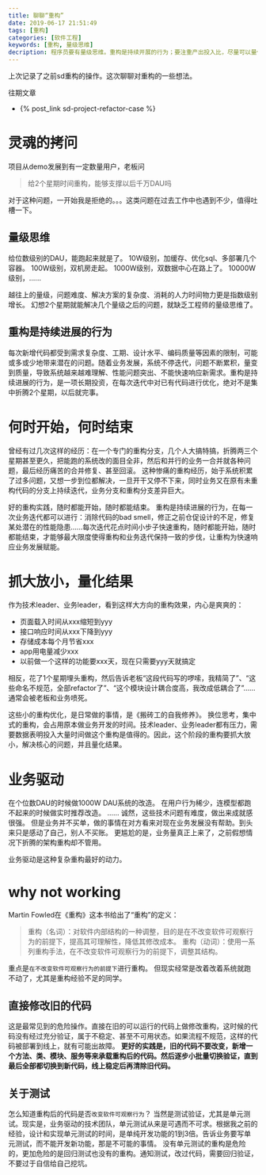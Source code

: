 ```yaml
---
title: 聊聊“重构”
date: 2019-06-17 21:51:49
tags: [重构]
categories: [软件工程]
keywords: [重构, 量级思维]
decription: 程序员要有量级思维。重构是持续开展的行为；要注重产出投入比，尽量可以量化结果。避免进行伤筋动骨的重构，导致业务停滞。避免直接修改原有代码，新建方法，逐个替换，随时都可以停止重构。
---
```


上次记录了之前sd重构的操作。这次聊聊对重构的一些想法。

往期文章
- {% post_link sd-project-refactor-case %}

# 灵魂的拷问

项目从demo发展到有一定数量用户，老板问
>给2个星期时间重构，能够支撑以后千万DAU吗

对于这种问题，一开始我是拒绝的。。。这类问题在过去工作中也遇到不少，值得吐槽一下。

## 量级思维

给位数级别的DAU，能跑起来就是了。
10W级别，加缓存、优化sql、多部署几个容器。
100W级别，双机房走起。
1000W级别，双数据中心在路上了。
10000W级别，......

越往上的量级，问题难度、解决方案的复杂度、消耗的人力时间物力更是指数级别增长。
幻想2个星期就能解决几个量级之后的问题，就缺乏工程师的量级思维了。

## 重构是持续进展的行为

每次新增代码都受到需求复杂度、工期、设计水平、编码质量等因素的限制，可能或多或少地带来潜在的问题。随着业务发展，系统不停迭代，问题不断累积，量变到质量，导致系统越来越难理解、性能问题突出、不能快速响应新需求。重构是持续进展的行为，是一项长期投资，在每次迭代中对已有代码进行优化，绝对不是集中折腾2个星期，以后就完事。

<!-- more -->

# 何时开始，何时结束

曾经有过几次这样的经历：在一个专门的重构分支，几个人大搞特搞，折腾两三个星期甚至更久，把能跑的系统改的面目全非，然后和并行的业务一合并就各种问题，最后经历痛苦的合并修复、甚至回滚。
这种惨痛的重构经历，始于系统积累了过多问题，又想一步到位都解决，一旦开干又停不下来，同时业务又在原有未重构代码的分支上持续迭代，业务分支和重构分支差异巨大。

好的重构实践，随时都能开始，随时都能结束。
重构是持续进展的行为，在每一次业务迭代都可以进行：消除代码的bad smell，修正之前仓促设计的不足，修复某处潜在的性能隐患……每次迭代花点时间小步子快速重构，随时都能开始，随时都能结束，才能够最大限度使得重构和业务迭代保持一致的步伐，让重构为快速响应业务发展赋能。

# 抓大放小，量化结果

作为技术leader、业务leader，看到这样大方向的重构效果，内心是爽爽的：
- 页面载入时间从xxx缩短到yyy
- 接口响应时间从xxx下降到yyy
- 存储成本每个月节省xxx
- app用电量减少xxx
- 以前做一个这样的功能要xxx天，现在只需要yyy天就搞定

相反，花了1个星期埋头重构，然后告诉老板“这段代码写的啰嗦，我精简了”、“这些命名不规范，全部refactor了”、“这个模块设计耦合度高，我改成低耦合了”……通常会被老板和业务喷死。

这些小的重构优化，是日常做的事情，是《搬砖工的自我修养》。
换位思考，集中式的重构，会占用原本做业务开发的时间。技术leader、业务leader都有压力，需要数据表明投入大量时间做这个重构是值得的。因此，这个阶段的重构要抓大放小，解决核心的问题，并且量化结果。

# 业务驱动

在个位数DAU的时候做1000W DAU系统的改造。
在用户行为稀少，连模型都跑不起来的时候做实时推荐改造。
……
诚然，这些技术问题有难度，做出来成就感很强。
但是业务并不买单，做的事情在对方看来对现在业务发展没有帮助。到头来只是感动了自己，别人不买账。
更尴尬的是，业务量真正上来了，之前假想情况下折腾的架构重构却不管用。

业务驱动是这种复杂重构最好的动力。

# why not working

Martin Fowled在《重构》这本书给出了“重构”的定义：
>重构（名词）：对软件内部结构的一种调整，目的是在不改变软件可观察行为的前提下，提高其可理解性，降低其修改成本。
>重构（动词）：使用一系列重构手法，在不改变软件可观察行为的前提下，调整其结构。

重点是`在不改变软件可观察行为的前提下`进行重构。
但现实经常是改着改着系统就跑不动了，尤其是重构经验不足的同学。

## 直接修改旧的代码

这是最常见到的危险操作。直接在旧的可以运行的代码上做修改重构，这时候的代码没有经过充分验证，属于不稳定、甚至不可用状态。如果流程不规范，这样的代码被部署到线上，就有可能出故障。
**更好的实践是，旧的代码不要改变，新增一个方法、类、模块、服务等来承载重构后的代码。然后逐步小批量切换验证，直到最后全部都切换到新代码，线上稳定后再清除旧代码。**

## 关于测试

怎么知道重构后的代码是否`改变软件可观察行为`？
当然是测试验证，尤其是单元测试。现实是，业务驱动的技术团队，单元测试从来是可遇而不可求。根据我之前的经验，设计和实现单元测试的时间，是单纯开发功能的1到3倍。告诉业务要写单元测试，而不能开发新功能，那是不可能的事情。
没有单元测试的重构是危险的，更加危险的是回归测试也没有的重构。通知测试，改过代码，需要回归验证，不要过于自信给自己挖坑。








